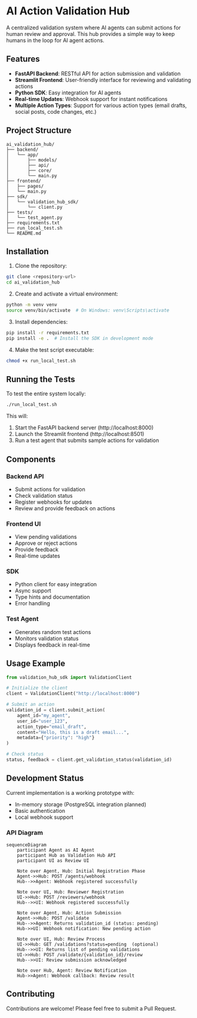 # AI Action Validation Hub

A centralized validation system where AI agents can submit actions for human review and approval. This hub provides a simple way to keep humans in the loop for AI agent actions.

## Features

- **FastAPI Backend**: RESTful API for action submission and validation
- **Streamlit Frontend**: User-friendly interface for reviewing and validating actions
- **Python SDK**: Easy integration for AI agents
- **Real-time Updates**: Webhook support for instant notifications
- **Multiple Action Types**: Support for various action types (email drafts, social posts, code changes, etc.)

## Project Structure

```
ai_validation_hub/
├── backend/
│   └── app/
│       ├── models/
│       ├── api/
│       ├── core/
│       └── main.py
├── frontend/
│   ├── pages/
│   └── main.py
├── sdk/
│   └── validation_hub_sdk/
│       └── client.py
├── tests/
│   └── test_agent.py
├── requirements.txt
├── run_local_test.sh
└── README.md
```

## Installation

1. Clone the repository:
```bash
git clone <repository-url>
cd ai_validation_hub
```

2. Create and activate a virtual environment:
```bash
python -m venv venv
source venv/bin/activate  # On Windows: venv\Scripts\activate
```

3. Install dependencies:
```bash
pip install -r requirements.txt
pip install -e .  # Install the SDK in development mode
```

4. Make the test script executable:
```bash
chmod +x run_local_test.sh
```

## Running the Tests

To test the entire system locally:

```bash
./run_local_test.sh
```

This will:
1. Start the FastAPI backend server (http://localhost:8000)
2. Launch the Streamlit frontend (http://localhost:8501)
3. Run a test agent that submits sample actions for validation

## Components

### Backend API

- Submit actions for validation
- Check validation status
- Register webhooks for updates
- Review and provide feedback on actions

### Frontend UI

- View pending validations
- Approve or reject actions
- Provide feedback
- Real-time updates

### SDK

- Python client for easy integration
- Async support
- Type hints and documentation
- Error handling

### Test Agent

- Generates random test actions
- Monitors validation status
- Displays feedback in real-time

## Usage Example

```python
from validation_hub_sdk import ValidationClient

# Initialize the client
client = ValidationClient("http://localhost:8000")

# Submit an action
validation_id = client.submit_action(
    agent_id="my_agent",
    user_id="user_123",
    action_type="email_draft",
    content="Hello, this is a draft email...",
    metadata={"priority": "high"}
)

# Check status
status, feedback = client.get_validation_status(validation_id)
```

## Development Status

Current implementation is a working prototype with:
- In-memory storage (PostgreSQL integration planned)
- Basic authentication
- Local webhook support

### API Diagram
```mermaid
sequenceDiagram
    participant Agent as AI Agent
    participant Hub as Validation Hub API
    participant UI as Review UI

    Note over Agent, Hub: Initial Registration Phase
    Agent->>Hub: POST /agents/webhook
    Hub-->>Agent: Webhook registered successfully

    Note over UI, Hub: Reviewer Registration
    UI->>Hub: POST /reviewers/webhook
    Hub-->>UI: Webhook registered successfully

    Note over Agent, Hub: Action Submission
    Agent->>Hub: POST /validate
    Hub-->>Agent: Returns validation_id (status: pending)
    Hub->>UI: Webhook notification: New pending action

    Note over UI, Hub: Review Process
    UI->>Hub: GET /validations?status=pending  (optional)
    Hub-->>UI: Returns list of pending validations
    UI->>Hub: POST /validate/{validation_id}/review
    Hub-->>UI: Review submission acknowledged

    Note over Hub, Agent: Review Notification
    Hub->>Agent: Webhook callback: Review result
```

## Contributing

Contributions are welcome! Please feel free to submit a Pull Request.
